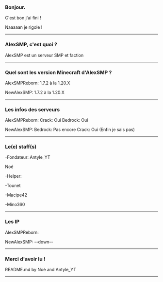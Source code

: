 ### Bonjour.
C'est bon j'ai fini !


Naaaaan je rigole !

--------------------------------------------------

### AlexSMP, c'est quoi ?
AlexSMP est un serveur SMP et faction

--------------------------------------------------

### Quel sont les version Minecraft d'AlexSMP ?
AlexSMPReborn: 1.7.2 à la 1.20.X

NewAlexSMP: 1.7.2 à la 1.20.X

--------------------------------------------------

### Les infos des serveurs
AlexSMPReborn:
  Crack: Oui
  Bedrock: Oui

NewAlexSMP:
  Bedrock: Pas encore
  Crack: Oui (Enfin je sais pas)

--------------------------------------------------

### Le(e) staff(s)
-Fondateur:
  Antyle_YT

  Noé

-Helper:

 -Tounet

 -Macipe42

 -Mino360


--------------------------------------------------

### Les IP
AlexSMPReborn: 

NewAlexSMP: --down--

--------------------------------------------------

### Merci d'avoir lu !
README.md by Noé and Antyle_YT

--------------------------------------------------
